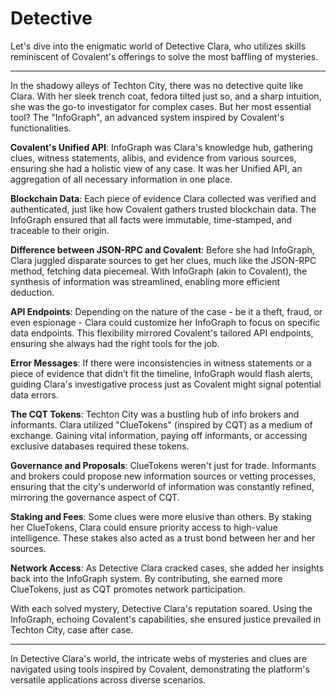 # Detective

Let's dive into the enigmatic world of Detective Clara, who utilizes skills reminiscent of Covalent's offerings to solve the most baffling of mysteries.

---

In the shadowy alleys of Techton City, there was no detective quite like Clara. With her sleek trench coat, fedora tilted just so, and a sharp intuition, she was the go-to investigator for complex cases. But her most essential tool? The "InfoGraph", an advanced system inspired by Covalent's functionalities.

**Covalent's Unified API**:
InfoGraph was Clara's knowledge hub, gathering clues, witness statements, alibis, and evidence from various sources, ensuring she had a holistic view of any case. It was her Unified API, an aggregation of all necessary information in one place.

**Blockchain Data**:
Each piece of evidence Clara collected was verified and authenticated, just like how Covalent gathers trusted blockchain data. The InfoGraph ensured that all facts were immutable, time-stamped, and traceable to their origin.

**Difference between JSON-RPC and Covalent**:
Before she had InfoGraph, Clara juggled disparate sources to get her clues, much like the JSON-RPC method, fetching data piecemeal. With InfoGraph (akin to Covalent), the synthesis of information was streamlined, enabling more efficient deduction.

**API Endpoints**:
Depending on the nature of the case - be it a theft, fraud, or even espionage - Clara could customize her InfoGraph to focus on specific data endpoints. This flexibility mirrored Covalent's tailored API endpoints, ensuring she always had the right tools for the job.

**Error Messages**:
If there were inconsistencies in witness statements or a piece of evidence that didn’t fit the timeline, InfoGraph would flash alerts, guiding Clara's investigative process just as Covalent might signal potential data errors.

**The CQT Tokens**:
Techton City was a bustling hub of info brokers and informants. Clara utilized "ClueTokens" (inspired by CQT) as a medium of exchange. Gaining vital information, paying off informants, or accessing exclusive databases required these tokens.

**Governance and Proposals**:
ClueTokens weren't just for trade. Informants and brokers could propose new information sources or vetting processes, ensuring that the city's underworld of information was constantly refined, mirroring the governance aspect of CQT.

**Staking and Fees**:
Some clues were more elusive than others. By staking her ClueTokens, Clara could ensure priority access to high-value intelligence. These stakes also acted as a trust bond between her and her sources.

**Network Access**:
As Detective Clara cracked cases, she added her insights back into the InfoGraph system. By contributing, she earned more ClueTokens, just as CQT promotes network participation.

With each solved mystery, Detective Clara's reputation soared. Using the InfoGraph, echoing Covalent's capabilities, she ensured justice prevailed in Techton City, case after case.

---

In Detective Clara's world, the intricate webs of mysteries and clues are navigated using tools inspired by Covalent, demonstrating the platform's versatile applications across diverse scenarios.